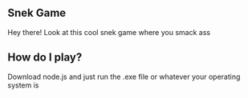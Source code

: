 ## Snek Game
Hey there! Look at this cool snek game where you smack ass

## How do I play?
Download node.js and just run the .exe file or whatever your operating system is

